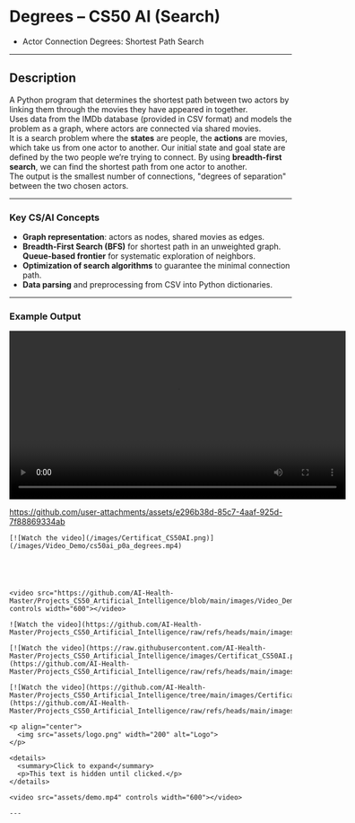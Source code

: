 
# Degrees – CS50 AI (Search)
- Actor Connection Degrees: Shortest Path Search 

---

## Description  
A Python program that determines the shortest path between two actors by linking them through the movies they have appeared in together.  \
Uses data from the IMDb database (provided in CSV format) and models the problem as a graph, where actors are connected via shared movies. \
It is a search problem where the **states** are people, the **actions** are movies, which take us from one actor to another. Our initial state and goal state are defined by the two people we’re trying to connect. By using **breadth-first search**, we can find the shortest path from one actor to another. \
The output is the smallest number of connections, "degrees of separation" between the two chosen actors.


---

### **Key CS/AI Concepts**
- **Graph representation**: actors as nodes, shared movies as edges.  
- **Breadth-First Search (BFS)** for shortest path in an unweighted graph.  
**Queue-based frontier** for systematic exploration of neighbors.  
- **Optimization of search algorithms** to guarantee the minimal connection path.
- **Data parsing** and preprocessing from CSV into Python dictionaries.  


---

### **Example Output**

<video src="images/Video_Demo/cs50ai_p0a_degrees.mp4" controls width="600"></video>



https://github.com/user-attachments/assets/e296b38d-85c7-4aaf-925d-7f88869334ab

```
[![Watch the video](/images/Certificat_CS50AI.png)](/images/Video_Demo/cs50ai_p0a_degrees.mp4)





<video src="https://github.com/AI-Health-Master/Projects_CS50_Artificial_Intelligence/blob/main/images/Video_Demo/cs50ai_p0a_degrees.mp4" controls width="600"></video>

![Watch the video](https://github.com/AI-Health-Master/Projects_CS50_Artificial_Intelligence/raw/refs/heads/main/images/Video_Demo/cs50ai_p0a_degrees.mp4)

[![Watch the video](https://raw.githubusercontent.com/AI-Health-Master/Projects_CS50_Artificial_Intelligence/images/Certificat_CS50AI.png)](https://github.com/AI-Health-Master/Projects_CS50_Artificial_Intelligence/raw/refs/heads/main/images/Video_Demo/cs50ai_p0a_degrees.mp4)

[![Watch the video](https://github.com/AI-Health-Master/Projects_CS50_Artificial_Intelligence/tree/main/images/Certificat_CS50AI.png)](https://github.com/AI-Health-Master/Projects_CS50_Artificial_Intelligence/raw/refs/heads/main/images/Video_Demo/cs50ai_p0a_degrees.mp4)

<p align="center">
  <img src="assets/logo.png" width="200" alt="Logo">
</p>

<details>
  <summary>Click to expand</summary>
  <p>This text is hidden until clicked.</p>
</details>

<video src="assets/demo.mp4" controls width="600"></video>

---




